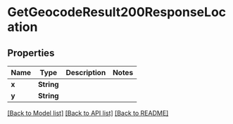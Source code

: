 # GetGeocodeResult200ResponseLocation

## Properties
Name | Type | Description | Notes
------------ | ------------- | ------------- | -------------
**x** | **String** |  | 
**y** | **String** |  | 

[[Back to Model list]](../README.md#documentation-for-models) [[Back to API list]](../README.md#documentation-for-api-endpoints) [[Back to README]](../README.md)


